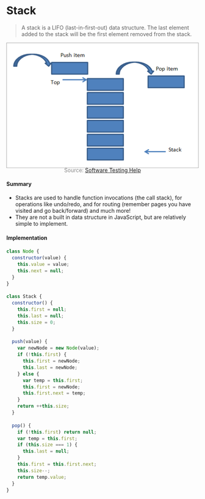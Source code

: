# Stack

> A stack is a LIFO (last-in-first-out) data structure. The last element added to the stack will be the first element removed from the stack.

![](stack.png)

<p style="color: #888888; text-align: center; margin-top: -20px;">Source: <a href="https://www.softwaretestinghelp.com/stack-in-cpp/">Software Testing Help</a></p>

#### Summary

- Stacks are used to handle function invocations (the call stack), for operations like undo/redo, and for routing (remember pages you have visited and go back/forward) and much more!
- They are not a built in data structure in JavaScript, but are relatively simple to implement.

#### Implementation

```javascript
class Node {
  constructor(value) {
    this.value = value;
    this.next = null;
  }
}

class Stack {
  constructor() {
    this.first = null;
    this.last = null;
    this.size = 0;
  }

  push(value) {
    var newNode = new Node(value);
    if (!this.first) {
      this.first = newNode;
      this.last = newNode;
    } else {
      var temp = this.first;
      this.first = newNode;
      this.first.next = temp;
    }
    return ++this.size;
  }

  pop() {
    if (!this.first) return null;
    var temp = this.first;
    if (this.size === 1) {
      this.last = null;
    }
    this.first = this.first.next;
    this.size--;
    return temp.value;
  }
}
```
